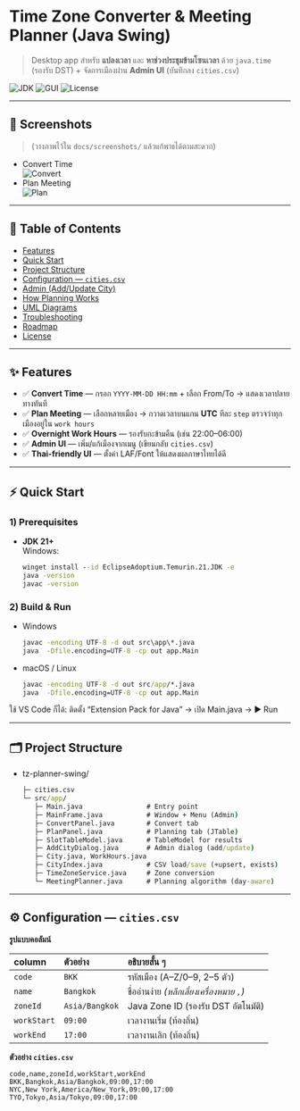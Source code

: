 # Time Zone Converter & Meeting Planner (Java Swing)

> Desktop app สำหรับ **แปลงเวลา** และ **หาช่วงประชุมข้ามโซนเวลา** ด้วย `java.time` (รองรับ DST) + จัดการเมืองผ่าน **Admin UI** (บันทึกลง `cities.csv`)

![JDK](https://img.shields.io/badge/JDK-21%2B-blue)
![GUI](https://img.shields.io/badge/GUI-Swing-informational)
![License](https://img.shields.io/badge/License-MIT-green)

---

## 📸 Screenshots
> (วางภาพไว้ใน `docs/screenshots/` แล้วแก้พาธได้ตามสะดวก)
- Convert Time  
  ![Convert](docs/screenshots/convert.png)
- Plan Meeting  
  ![Plan](docs/screenshots/plan.png)

---

## 🧭 Table of Contents
- [Features](#features)
- [Quick Start](#quick-start)
- [Project Structure](#project-structure)
- [Configuration — `cities.csv`](#configuration--citiescsv)
- [Admin (Add/Update City)](#admin-addupdate-city)
- [How Planning Works](#how-planning-works)
- [UML Diagrams](#uml-diagrams)
- [Troubleshooting](#troubleshooting)
- [Roadmap](#roadmap)
- [License](#license)

---

## ✨ Features
- ✅ **Convert Time** — กรอก `YYYY-MM-DD HH:mm` + เลือก From/To → แสดงเวลาปลายทางทันที  
- ✅ **Plan Meeting** — เลือกหลายเมือง → กวาดเวลาบนแกน **UTC** ทีละ `step` ตรวจว่าทุกเมืองอยู่ใน `work hours`  
- ✅ **Overnight Work Hours** — รองรับกะข้ามคืน (เช่น 22:00–06:00)  
- ✅ **Admin UI** — เพิ่ม/แก้เมืองจากเมนู (เขียนกลับ `cities.csv`)  
- ✅ **Thai-friendly UI** — ตั้งค่า LAF/Font ให้แสดงผลภาษาไทยได้ดี

---

## ⚡ Quick Start

### 1) Prerequisites
- **JDK 21+**  
  Windows:
  ```bat
  winget install --id EclipseAdoptium.Temurin.21.JDK -e
  java -version
  javac -version

### 2) Build & Run

- Windows
  ```bat
  javac -encoding UTF-8 -d out src\app\*.java
  java  -Dfile.encoding=UTF-8 -cp out app.Main


- macOS / Linux
  ```bat
  javac -encoding UTF-8 -d out src/app/*.java
  java  -Dfile.encoding=UTF-8 -cp out app.Main

ใช้ VS Code ก็ได้: ติดตั้ง “Extension Pack for Java” → เปิด Main.java → ▶ Run

---

##  🗂 Project Structure
- tz-planner-swing/
  ```bat
  ├─ cities.csv
  └─ src/app/
     ├─ Main.java                # Entry point
     ├─ MainFrame.java           # Window + Menu (Admin)
     ├─ ConvertPanel.java        # Convert tab
     ├─ PlanPanel.java           # Planning tab (JTable)
     ├─ SlotTableModel.java      # TableModel for results
     ├─ AddCityDialog.java       # Admin dialog (add/update)
     ├─ City.java, WorkHours.java
     ├─ CityIndex.java           # CSV load/save (+upsert, exists)
     ├─ TimeZoneService.java     # Zone conversion
     └─ MeetingPlanner.java      # Planning algorithm (day-aware)

---

## ⚙️ Configuration — `cities.csv`

**รูปแบบคอลัมน์**

| column      | ตัวอย่าง        | อธิบายสั้น ๆ                                |
|:------------|:-----------------|:---------------------------------------------|
| `code`      | `BKK`            | รหัสเมือง (A–Z/0–9, 2–5 ตัว)                 |
| `name`      | `Bangkok`        | ชื่ออ่านง่าย *(หลีกเลี่ยงเครื่องหมาย `,`)*   |
| `zoneId`    | `Asia/Bangkok`   | Java Zone ID (รองรับ DST อัตโนมัติ)          |
| `workStart` | `09:00`          | เวลางานเริ่ม (ท้องถิ่น)                      |
| `workEnd`   | `17:00`          | เวลางานเลิก (ท้องถิ่น)                       |

**ตัวอย่าง `cities.csv`**

```csv
code,name,zoneId,workStart,workEnd
BKK,Bangkok,Asia/Bangkok,09:00,17:00
NYC,New York,America/New_York,09:00,17:00
TYO,Tokyo,Asia/Tokyo,09:00,17:00
